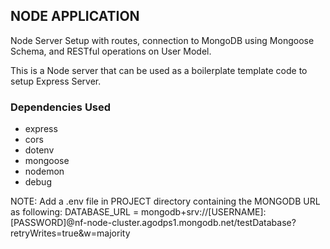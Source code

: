 <h2>NODE APPLICATION </h2>

Node Server Setup with routes, connection to MongoDB using Mongoose Schema, and RESTful operations on User Model.
  

This is a Node server that can be used as a boilerplate template code to setup Express Server.<br>

<h3> Dependencies Used </h3>

<ul>
  <li>express</li>
  <li>cors</li> 
  <li>dotenv</li>
  <li>mongoose</li>
  <li>nodemon</li>
  <li>debug</li>
</ul>



NOTE: Add a .env file in PROJECT directory containing the MONGODB URL as following:
DATABASE_URL = mongodb+srv://[USERNAME]:[PASSWORD]@nf-node-cluster.agodps1.mongodb.net/testDatabase?retryWrites=true&w=majority
